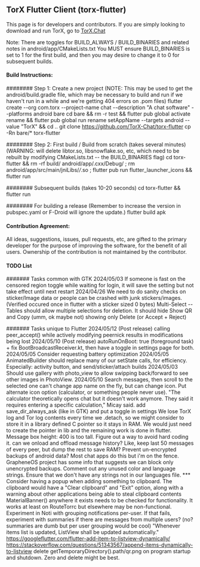 ## TorX Flutter Client (torx-flutter)
This page is for developers and contributors. If you are simply looking to download and run TorX, go to [TorX.Chat](https://torx.chat)

Note: There are toggles for BUILD_ALWAYS / BUILD_BINARIES and related notes in android/app/CMakeLists.txt
You MUST ensure BUILD_BINARIES is set to 1 for the first build, and then you may desire to change it to 0 for subsequent builds.

#### Build Instructions:

######## Step 1: Create a new project (NOTE: This may be used to get the android/build.gradle file, which may be necessary to build and run if we haven't run in a while and we're getting 404 errors on .pom files)
flutter create --org com.torx --project-name chat --description "A chat software" --platforms android bare
cd bare && rm -r test && flutter pub global activate rename && flutter pub global run rename setAppName --targets android --value "TorX" && cd ..
git clone https://github.com/TorX-Chat/torx-flutter
cp -Rn bare/* torx-flutter

######## Step 2: First build / Build from scratch (takes several minutes) (WARNING: will delete libtor.so, libsnowflake.so, etc, which need to be rebuilt by modifying CMakeLists.txt -- the BUILD_BINARIES flag)
cd torx-flutter && rm -rf build/ android/app/.cxx/Debug/ ; rm android/app/src/main/jniLibs/*/*.so ; flutter pub run flutter_launcher_icons && flutter run

######## Subsequent builds (takes 10-20 seconds)
cd torx-flutter && flutter run

######## For building a release (Remember to increase the version in pubspec.yaml or F-Droid will ignore the update.)
flutter build apk

#### Contribution Agreement:
All ideas, suggestions, issues, pull requests, etc, are gifted to the primary developer for the purpose of improving the software, for the benefit of all users. Ownership of the contribution is not maintained by the contributor.

#### TODO List
####### Tasks common with GTK
2024/05/03 If someone is fast on the censored region toggle while waiting for login, it will save the setting but not take effect until next restart
2024/04/26 We need to do sanity checks on sticker/Image data or people can be crashed with junk stickers/images. (Verified occured once in flutter with a sticker sized 0 bytes)
Multi-Select -- Tables should allow multiple selections for deletion. It should hide Show QR and Copy (umm, ok maybe not) showing only Delete (or Accept + Reject)

####### Tasks unique to Flutter
2024/05/12 (Post release) calling peer_accept() while actively modifying peernick results in modifications being lost
2024/05/10 (Post release) autoRunOnBoot: true (foreground task) + fix BootBroadcastReceiver.kt, then have a toggle in settings page for both.
2024/05/05 Consider requesting battery optimization
2024/05/05 AnimatedBuilder should replace many of our setState calls, for efficiency. Especially: activity button, and send/sticker/attach builds
2024/05/03 Should use gallery with photo_view to allow swipping back/forward to see other images in PhotoView.
2024/05/10 Search messages, then scroll to the selected one
can't change app name on the fly, but can change icon. Put alternate icon option (calculator, or something people never use). "The calculator theoretically opens chat but it doesn't work anymore. They said it requires entering a specific calculation," Micay said. 
add save_dir_always_ask (like in GTK) and put a toggle in settings
We lose TorX log and Tor log contents every time we .detach, so we might consider to store it in a library defined C pointer so it stays in RAM. We would just need to create the pointer in lib and the remaining work is done in flutter.
Message box height: 400 is too tall. Figure out a way to avoid hard coding it.
can we onload and offload message history? Like, keep last 50 messages of every peer, but dump the rest to save RAM?
Prevent un-encrypted backups of android data? Most chat apps do this but i'm on the fence. GrapheneOS project has some info that suggests we can block only unencrypted backups.
Comment out any unused color and language strings. Ensure that we don't have any strings not in our languages file.
*** Consider having a popup when adding something to clipboard. The clipboard would have a "Clear clipboard" and "Exit" option, along with a warning about other applications being able to steal clipboard contents
MaterialBanner() anywhere it exists needs to be checked for functionality. It works at least on RouteTorrc but elsewhere may be non-functional.
Experiment in Noti with grouping notifications per-user. If that fails, experiment with summaries if there are messages from multiple users? (no? summaries are dumb but per user grouping would be cool)
"Whenever items list is updated, ListView shall be updated automatically." https://googleflutter.com/flutter-add-item-to-listview-dynamically/ https://stackoverflow.com/questions/51343567/append-items-dynamically-to-listview
delete getTemporaryDirectory().path/qr.png on program startup and shutdown. Zero and delete might be best.
